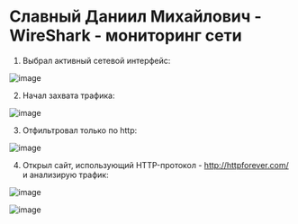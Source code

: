 # Славный Даниил Михайлович - WireShark - мониторинг сети

1. Выбрал активный сетевой интерфейс:

![image](https://github.com/user-attachments/assets/64cc0b82-5cad-4ee7-87a2-0d914d68b673)

2. Начал захвата трафика:

![image](https://github.com/user-attachments/assets/70f980c3-9d3e-4e69-8fff-e731f88822d5)

3. Отфильтровал только по http:

![image](https://github.com/user-attachments/assets/212864e3-b680-4fd3-9d0f-0f81f3fbaf33)


4. Открыл сайт, использующий HTTP-протокол - http://httpforever.com/ и анализирую трафик:

![image](https://github.com/user-attachments/assets/618f61c5-57fe-4299-823f-f3ccfbb723dc)

![image](https://github.com/user-attachments/assets/2d619024-bdc5-4cb9-a400-c179ab95ce4d)

